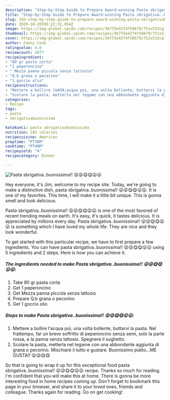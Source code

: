 ```yaml
---
description: "Step-by-Step Guide to Prepare Award-winning Pasta sbrigativa..buonissima!! 😜😜😋😋😛😛"
title: "Step-by-Step Guide to Prepare Award-winning Pasta sbrigativa..buonissima!! 😜😜😋😋😛😛"
slug: 192-step-by-step-guide-to-prepare-award-winning-pasta-sbrigativabuonissima
date: 2020-10-20T05:22:31.954Z
image: https://img-global.cpcdn.com/recipes/367f5e42f4f58679/751x532cq70/pasta-sbrigativabuonissima-😜😜😋😋😛😛-recipe-main-photo.jpg
thumbnail: https://img-global.cpcdn.com/recipes/367f5e42f4f58679/751x532cq70/pasta-sbrigativabuonissima-😜😜😋😋😛😛-recipe-main-photo.jpg
cover: https://img-global.cpcdn.com/recipes/367f5e42f4f58679/751x532cq70/pasta-sbrigativabuonissima-😜😜😋😋😛😛-recipe-main-photo.jpg
author: Fanny Cook
ratingvalue: 4.6
reviewcount: 2077
recipeingredient:
- "80 gr pasta corta"
- "1 peperoncino"
- " Mezza panna piccola senza lattosio"
- "Q.b grana o pecorino"
- "1 goccio olio"
recipeinstructions:
- "Mettere a bollire l&#39;acqua poi, una volta bollente, buttarvi la pasta. Nel frattempo, far un breve soffritto di peperoncino senza semi, solo la parte rossa, e la panna senza lattosio. Spegnere il sughetto."
- "Scolare la pasta, metterla nel tegame con una abbondante aggiunta di grana o pecorino. Mischiare il tutto e gustare. Buonissimo piatto...ME GUSTA!! 😜😜😋😋"
categories:
- Recipe
tags:
- pasta
- sbrigativabuonissima

katakunci: pasta sbrigativabuonissima 
nutrition: 103 calories
recipecuisine: American
preptime: "PT36M"
cooktime: "PT40M"
recipeyield: "4"
recipecategory: Dinner

---
```



![Pasta sbrigativa..buonissima!! 😜😜😋😋😛😛](https://img-global.cpcdn.com/recipes/367f5e42f4f58679/751x532cq70/pasta-sbrigativabuonissima-😜😜😋😋😛😛-recipe-main-photo.jpg)

Hey everyone, it's Jim, welcome to my recipe site. Today, we're going to make a distinctive dish, pasta sbrigativa..buonissima!! 😜😜😋😋😛😛. It is one of my favorites. This time, I will make it a little bit unique. This is gonna smell and look delicious.

Pasta sbrigativa..buonissima!! 😜😜😋😋😛😛 is one of the most favored of recent trending meals on earth. It's easy, it's quick, it tastes delicious. It is appreciated by millions every day. Pasta sbrigativa..buonissima!! 😜😜😋😋😛😛 is something which I have loved my whole life. They are nice and they look wonderful.




To get started with this particular recipe, we have to first prepare a few ingredients. You can have pasta sbrigativa..buonissima!! 😜😜😋😋😛😛 using 5 ingredients and 2 steps. Here is how you can achieve it.

<!--inarticleads1-->

##### The ingredients needed to make Pasta sbrigativa..buonissima!! 😜😜😋😋😛😛:

1. Take 80 gr pasta corta
1. Get 1 peperoncino
1. Get  Mezza panna piccola senza lattosio
1. Prepare Q.b grana o pecorino
1. Get 1 goccio olio




<!--inarticleads2-->

##### Steps to make Pasta sbrigativa..buonissima!! 😜😜😋😋😛😛:

1. Mettere a bollire l&#39;acqua poi, una volta bollente, buttarvi la pasta. Nel frattempo, far un breve soffritto di peperoncino senza semi, solo la parte rossa, e la panna senza lattosio. Spegnere il sughetto.
1. Scolare la pasta, metterla nel tegame con una abbondante aggiunta di grana o pecorino. Mischiare il tutto e gustare. Buonissimo piatto...ME GUSTA!! 😜😜😋😋




So that is going to wrap it up for this exceptional food pasta sbrigativa..buonissima!! 😜😜😋😋😛😛 recipe. Thanks so much for reading. I'm confident that you will make this at home. There is gonna be more interesting food in home recipes coming up. Don't forget to bookmark this page in your browser, and share it to your loved ones, friends and colleague. Thanks again for reading. Go on get cooking!
